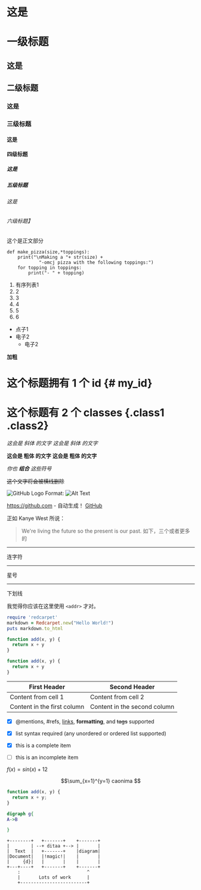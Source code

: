 # 这是 <h1> 一级标题

## 这是 <h2> 二级标题

### 这是 <h3> 三级标题

#### 这是 <h4> 四级标题

##### 这是 <h5> 五级标题

###### 这是 <h6> 六级标题】


这个是正文部分

```
def make_pizza(size,*toppings):
    print("\nMaking a "+ str(size) +
            "-omcj pizza with the following toppings:")
    for topping in toppings:
        print("- " + topping)
```

1. 有序列表1
2. 2
3. 3
4. 4
5. 5
6. 6

- 点子1
- 电子2 
  - 电子2 

**加粗**
# 这个标题拥有 1 个 id {# my_id}

# 这个标题有 2 个 classes {.class1 .class2}
*这会是 斜体 的文字*
_这会是 斜体 的文字_

**这会是 粗体 的文字**
__这会是 粗体 的文字__

_你也 **组合** 这些符号_

~~这个文字将会被横线删除~~

![GitHub Logo](/images/logo.png)
Format: ![Alt Text](url)

https://github.com - 自动生成！
[GitHub](https://github.com)

正如 Kanye West 所说：

> We're living the future so
> the present is our past.
> 如下，三个或者更多的

---

连字符

---

星号

---

下划线

我觉得你应该在这里使用
`<addr>` 才对。

```ruby
require 'redcarpet'
markdown = Redcarpet.new("Hello World!")
puts markdown.to_html
```
```javascript {.class1 .class}
function add(x, y) {
  return x + y
}
```

```javascript {.line-numbers class}
function add(x, y) {
  return x + y
}
```
First Header | Second Header
------------ | -------------
Content from cell 1 | Content from cell 2
Content in the first column | Content in the second column

- [x] @mentions, #refs, [links](), **formatting**, and <del>tags</del> supported
- [x] list syntax required (any unordered or ordered list supported)
- [x] this is a complete item
- [ ] this is an incomplete item


$f(x) = sin(x) +12$

$$\sum_{x=1}^{y=1} caonima $$


```javascript {.line-numbers}
function add(x, y) {
  return x + y;
}
```

```dot
digraph g{
A->B

}
```

  ```ditaa {cmd=true args=["-E"]}
  +--------+   +-------+    +-------+
  |        | --+ ditaa +--> |       |
  |  Text  |   +-------+    |diagram|
  |Document|   |!magic!|    |       |
  |     {d}|   |       |    |       |
  +---+----+   +-------+    +-------+
      :                         ^
      |       Lots of work      |
      +-------------------------+
  ```